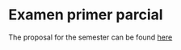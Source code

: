 # Examen primer parcial

The proposal for the semester can be found [here](https://github.com/LuisMuz/examen1-web-escalables/blob/main/Propuesta_LuisEfren.docx)


